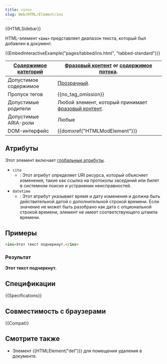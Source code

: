 ```yaml
---
title: <ins>
slug: Web/HTML/Element/ins
---
```


{{HTMLSidebar}}

HTML-элемент **`<ins>`** представляет диапазон текста, который был добавлен в документ.

{{EmbedInteractiveExample("pages/tabbed/ins.html", "tabbed-standard")}}

| [Содержимое категорий](/ru/docs/HTML/Content_categories) | [Фразовый контент](/ru/docs/HTML/Content_categories#Phrasing_content) or [содержимое потока](/ru/docs/HTML/Content_categories#Flow_content). |
| -------------------------------------------------------- | -------------------------------------------------------------------------------------------------------------------------------------------- |
| Допустимое содержимое                                    | [Прозрачный](/ru/docs/HTML/Content_categories#Transparent_content_model).                                                                    |
| Пропуск тегов                                            | {{no_tag_omission}}                                                                                                                          |
| Допустимые родители                                      | Любой элемент, который принимает [фразовый контент](/ru/docs/HTML/Content_categories#Phrasing_content).                                      |
| Допустимые ARIA-роли                                     | Любые                                                                                                                                        |
| DOM-интерфейс                                            | {{domxref("HTMLModElement")}}                                                                                                                |

## Атрибуты

Этот элемент включает [глобальные атрибуты](/ru/docs/Web/HTML/Global_attributes).

- `cite`
  - : Этот атрибут определяет URI ресурса, который объясняет изменения, такие как ссылка на протоколы заседаний или билет в системном поиске и устранении неисправностей.
- `datetime`
  - : Этот атрибут указывает время и дату изменения и должна быть действительной датой с дополнительной строкой времени. Если значение не может быть разобрано как дата с опциональной строкой времени, элемент не имеет соответствующего штампа времени.

## Примеры

```html
<ins>Этот текст подчеркнут.</ins>
```

### Результат

**Этот текст подчеркнут.**

## Спецификации

{{Specifications}}

## Совместимость с браузерами

{{Compat}}

## Смотрите также

- Элемент {{HTMLElement("del")}} для помещения удаления в документе.
